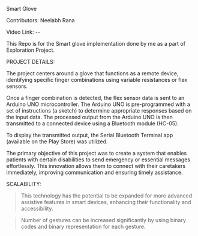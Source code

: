 Smart Glove

Contributors:
Neelabh Rana

Video Link:  --

This Repo is for the Smart glove implementation done by me as a part of Exploration Project. 

PROJECT DETAILS:

The project centers around a glove that functions as a remote device, identifying specific finger combinations using variable resistances or flex sensors.

Once a finger combination is detected, the flex sensor data is sent to an Arduino UNO microcontroller. The Arduino UNO is pre-programmed with a set of instructions (a sketch) to determine appropriate responses based on the input data. The processed output from the Arduino UNO is then transmitted to a connected device using a Bluetooth module (HC-05).

To display the transmitted output, the Serial Bluetooth Terminal app (available on the Play Store) was utilized.

The primary objective of this project was to create a system that enables patients with certain disabilities to send emergency or essential messages effortlessly. This innovation allows them to connect with their caretakers immediately, improving communication and ensuring timely assistance.

SCALABILITY:

>This technology has the potential to be expanded for more advanced assistive features in smart devices, enhancing their functionality and accessibility.

>Number of gestures can be increased significantly by using binary codes and binary representation for each gesture.
